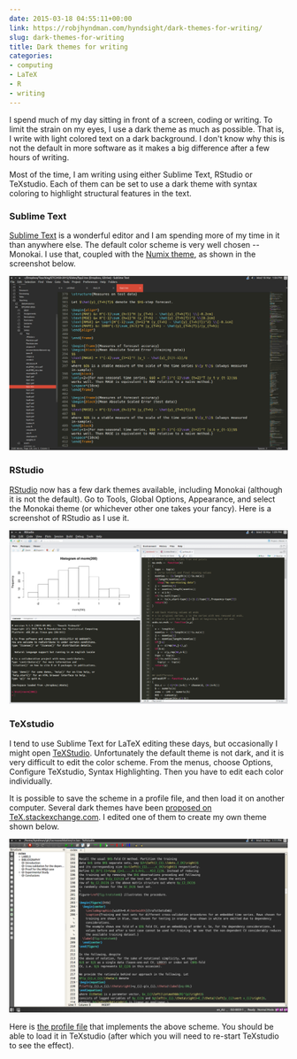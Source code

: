 ```yaml
---
date: 2015-03-18 04:55:11+00:00
link: https://robjhyndman.com/hyndsight/dark-themes-for-writing/
slug: dark-themes-for-writing
title: Dark themes for writing
categories:
- computing
- LaTeX
- R
- writing
---
```


I spend much of my day sitting in front of a screen, coding or writing. To limit the strain on my eyes, I use a dark theme as much as possible. That is, I write with light colored text on a dark background. I don't know why this is not the default in more software as it makes a big difference after a few hours of writing.

Most of the time, I am writing using either Sublime Text, RStudio or TeXstudio. Each of them can be set to use a dark theme with syntax coloring to highlight structural features in the text.
<!-- more -->


### Sublime Text


[Sublime Text](http://www.sublimetext.com/) is a wonderful editor and I am spending more of my time in it than anywhere else. The default color scheme is very well chosen -- Monokai. I use that, coupled with the [Numix theme](https://packagecontrol.io/packages/Numix%20Theme), as shown in the screenshot below.

[![Screenshot from 2015-03-18 13:04:50](/files/Screenshot-from-2015-03-18-130450.png)](/files/Screenshot-from-2015-03-18-130450.png)


### RStudio


[RStudio](http://www.rstudio.com/) now has a few dark themes available, including Monokai (although it is not the default). Go to Tools, Global Options, Appearance, and select the Monokai theme (or whichever other one takes your fancy). Here is a screenshot of RStudio as I use it.

[![Screenshot from 2015-03-18 13:09:02](/files/Screenshot-from-2015-03-18-130902.png)](/files/Screenshot-from-2015-03-18-130902.png)


### TeXstudio


I tend to use Sublime Text for LaTeX editing these days, but occasionally I might open [TeXStudio](http://texstudio.sourceforge.net/). Unfortunately the default theme is not dark, and it is very difficult to edit the color scheme. From the menus, choose Options, Configure TeXstudio, Syntax Highlighting. Then you have to edit each color individually.

It is possible to save the scheme in a profile file, and then load it on another computer. Several dark themes have been [proposed on TeX.stackexchange.com](http://tex.stackexchange.com/q/108315/143). I edited one of them to create my own theme shown below.

[![Screenshot from 2015-03-18 13:11:22](/files/Screenshot-from-2015-03-18-131122.png)](/files/Screenshot-from-2015-03-18-131122.png)

Here is [the profile file](https://robjhyndman.com/download/rjh.txsprofile) that implements the above scheme. You should be able to load it in TeXstudio (after which you will need to re-start TeXstudio to see the effect).
